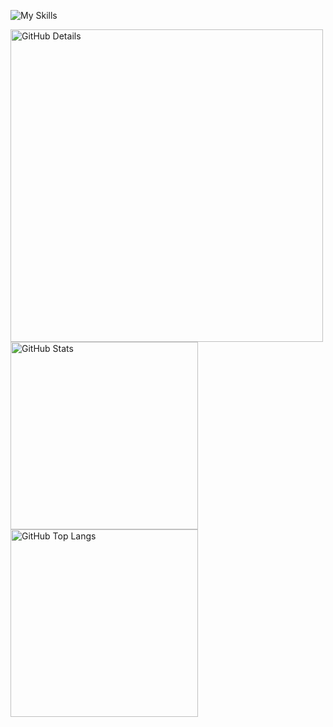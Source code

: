 ![My Skills](https://skillicons.dev/icons?i=java,spring,gradle,maven,kafka,kotlin,mysql,postgres,mongodb,aws,azure,jenkins,gitlab,github,githubactions,grafana,postman,kubernetes,elasticsearch,git&theme=dark)

<div>
    <img alt="GitHub Details" width="500px" src="http://github-profile-summary-cards.vercel.app/api/cards/profile-details?username=caiolucass&theme=github_dark"/>
    <img alt="GitHub Stats" width="300px" src="http://github-profile-summary-cards.vercel.app/api/cards/stats?username=caiolucass&theme=github_dark"/>
    <img alt="GitHub Top Langs" width="300px" src="http://github-profile-summary-cards.vercel.app/api/cards/repos-per-language?username=caiolucass&theme=github_dark"/>
</div> 

